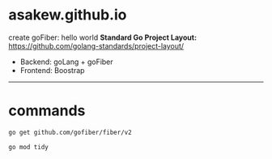 # asakew.github.io

create goFiber: hello world
**Standard Go Project Layout:** https://github.com/golang-standards/project-layout/

* Backend: goLang + goFiber
* Frontend: Boostrap


________
# commands
```bash
go get github.com/gofiber/fiber/v2
```

```bash
go mod tidy
```